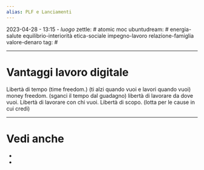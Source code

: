 ```yaml
---
alias: PLF e Lanciamenti
---
```

2023-04-28 - 13:15 - *luogo*
zettle: # atomic moc
ubuntudream: # energia-salute equilibrio-interiorità etica-sociale impegno-lavoro relazione-famiglia valore-denaro 
tag: #

---
# Vantaggi lavoro digitale

Libertà di tempo (time freedom.) (ti alzi quando vuoi e lavori quando vuoi)
		money freedom. (sganci il tempo dal guadagno)
libertà di lavorare da dove vuoi.
Libertà di lavorare con chi vuoi.
Libertà di scopo. (lotta per le cause in cui credi)



---
# Vedi anche
- 
- 